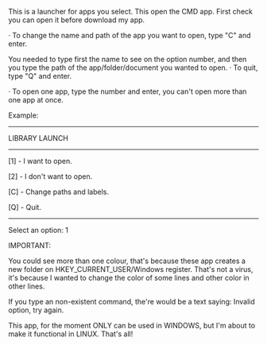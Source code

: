 This is a launcher for apps you select. This open the CMD app. First check you can open it before download my app.

· To change the name and path of the app you want to open, type "C" and enter.

You needed to type first the name to see on the option number, and then you type the path of the app/folder/document you wanted to open.
· To quit, type "Q" and enter.

· To open one app, type the number and enter, you can't open more than one app at once.

Example:

---

LIBRARY LAUNCH

---

[1] - I want to open.

[2] - I don't want to open.

[C] - Change paths and labels.

[Q] - Quit.

---

Select an option: 1

IMPORTANT:

You could see more than one colour, that's because these app creates a new folder on HKEY_CURRENT_USER/Windows register. That's not a virus, it's because I wanted to change the color of some lines and other color in other lines.

If you type an non-existent command, the're would be a text saying: Invalid option, try again.

This app, for the moment ONLY can be used in WINDOWS, but I'm about to make it functional in LINUX.
That's all!
